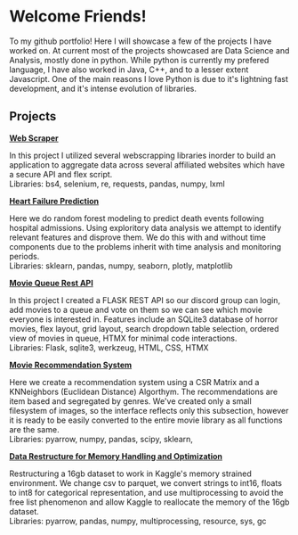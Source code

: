 # Welcome Friends!
<p>To my github portfolio! Here I will showcase a few of the projects I have worked on. At current most of the projects showcased are Data Science and Analysis, mostly done in python. While python is currently my prefered language, I have also worked in Java, C++, and to a lesser extent Javascript. One of the main reasons I love Python is due to it's lightning fast development, and it's intense evolution of libraries. </p>

## Projects
<div>
  <a href='https://github.com/CharlesPizza/BoxOfficeMovies'><strong>Web Scraper</strong></a>
  <p>In this project I utilized several webscrapping libraries inorder to build an application to aggregate data across several affiliated websites which have a secure API and flex script. <br>
  Libraries: bs4, selenium, re, requests, pandas, numpy, lxml</p>
</div>

<div>
  <a href='https://github.com/CharlesPizza/HeartFailure'><strong>Heart Failure Prediction</strong></a>
  <p>Here we do random forest modeling to predict death events following hospital admissions. Using exploritory data analysis we attempt to identify relevant features and disprove them. We do this with and without time components due to the problems inherit with time analysis and monitoring periods. <br>
    Libraries: sklearn, pandas, numpy, seaborn, plotly, matplotlib
  </p>
</div>

<div>
  <a href='https://github.com/CharlesPizza/FlaskRanking'><strong>Movie Queue Rest API</strong></a>
  <p>In this project I created a FLASK REST API so our discord group can login, add movies to a queue and vote on them so we can see which movie everyone is interested in. Features include an SQLite3 database of horror movies, flex layout, grid layout, search dropdown table selection, ordered view of movies in queue, HTMX for minimal code interactions.<br>
  Libraries: Flask, sqlite3, werkzeug, HTML, CSS, HTMX</p>
</div>

<div>
  <a href='https://www.github.com/CharlesPizza/'><strong>Movie Recommendation System</strong></a>
  <p>Here we create a recommendation system using a CSR Matrix and a KNNeighbors (Euclidean Distance) Algorthym. The recommendations are item based and segregated by genres. We've created only a small filesystem of images, so the interface reflects only this subsection, however it is ready to be easily converted to the entire movie library as all functions are the same. <br>
  Libraries: pyarrow, numpy, pandas, scipy, sklearn, </p>
</div>

<div>
  <a href='https://github.com/CharlesPizza/Data-Restructure-for-Performance'><strong>Data Restructure for Memory Handling and Optimization</strong></a>
  <p>Restructuring a 16gb dataset to work in Kaggle's memory strained environment. We change csv to parquet, we convert strings to int16, floats to int8 for categorical representation, and use multiprocessing to avoid the free list phenomenon and allow Kaggle to reallocate the memory of the 16gb dataset.<br>
  Libraries: pyarrow, pandas, numpy, multiprocessing, resource, sys, gc </p>
</div>



<!--
**CharlesPizza/CharlesPizza** is a ✨ _special_ ✨ repository because its `README.md` (this file) appears on your GitHub profile.

Here are some ideas to get you started:

- 🔭 I’m currently working on ...
- 👯 I’m looking to collaborate on ...
- 💬 Ask me about ...
- 📫 How to reach me: ...
- ⚡ Fun fact: ...
-->
